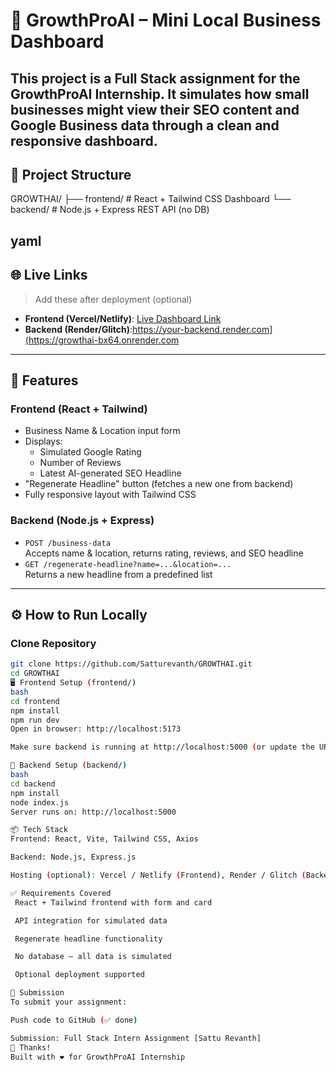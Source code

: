 # 🚀 GrowthProAI – Mini Local Business Dashboard
This project is a Full Stack assignment for the GrowthProAI Internship. It simulates how small businesses might view their SEO content and Google Business data through a clean and responsive dashboard.
---
## 🧩 Project Structure

GROWTHAI/
├── frontend/ # React + Tailwind CSS Dashboard
└── backend/ # Node.js + Express REST API (no DB)

yaml
---

## 🌐 Live Links

> Add these after deployment (optional)

- **Frontend (Vercel/Netlify)**: [Live Dashboard Link](growthai-pd2l2d9xk-revanths-projects-163f2d7c.vercel.app)
- **Backend (Render/Glitch)**:https://your-backend.render.com](https://growthai-bx64.onrender.com

---

## 🎯 Features

### Frontend (React + Tailwind)
- Business Name & Location input form
- Displays:
  - Simulated Google Rating
  - Number of Reviews
  - Latest AI-generated SEO Headline
- "Regenerate Headline" button (fetches a new one from backend)
- Fully responsive layout with Tailwind CSS

### Backend (Node.js + Express)
- `POST /business-data`  
  Accepts name & location, returns rating, reviews, and SEO headline
- `GET /regenerate-headline?name=...&location=...`  
  Returns a new headline from a predefined list
---

## ⚙️ How to Run Locally

### Clone Repository
```bash
git clone https://github.com/Satturevanth/GROWTHAI.git
cd GROWTHAI
🖥️ Frontend Setup (frontend/)
bash
cd frontend
npm install
npm run dev
Open in browser: http://localhost:5173

Make sure backend is running at http://localhost:5000 (or update the URL in frontend code)

🔧 Backend Setup (backend/)
bash
cd backend
npm install
node index.js
Server runs on: http://localhost:5000

📦 Tech Stack
Frontend: React, Vite, Tailwind CSS, Axios

Backend: Node.js, Express.js

Hosting (optional): Vercel / Netlify (Frontend), Render / Glitch (Backend)

✅ Requirements Covered
 React + Tailwind frontend with form and card

 API integration for simulated data

 Regenerate headline functionality

 No database — all data is simulated

 Optional deployment supported

📩 Submission
To submit your assignment:

Push code to GitHub (✅ done)

Submission: Full Stack Intern Assignment [Sattu Revanth]
🙌 Thanks!
Built with ❤️ for GrowthProAI Internship
